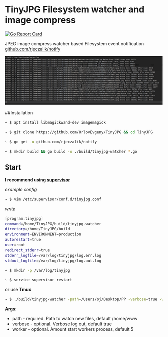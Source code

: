 # TinyJPG Filesystem watcher and image compress
[![Go Report Card](https://goreportcard.com/badge/github.com/OrlovEvgeny/TinyJPG)](https://goreportcard.com/report/github.com/OrlovEvgeny/TinyJPG)

JPEG image compress watcher based Filesystem event notification [github.com/rjeczalik/notify](https://github.com/rjeczalik/notify)

![screenshot](doc/screen.png "compress example")


##Installation

```bash
~ $ apt install libmagickwand-dev imagemagick
```

```bash
~ $ git clone https://github.com/OrlovEvgeny/TinyJPG && cd TinyJPG
```

```bash
~ $ go get -u github.com/rjeczalik/notify
```

```bash
~ $ mkdir build && go build -o ./build/tinyjpg-watcher *.go
```


## Start
**I recommend using [supervisor](http://blog.questionable.services/article/running-go-applications-in-the-background/)**

*example config*
```bash
~ $ vim /etc/supervisor/conf.d/tinyjpg.conf
```
*write*
```bash
[program:tinyjpg]
command=/home/TinyJPG/build/tinyjpg-watcher
directory=/home/TinyJPG/build
environment=ENVIRONMENT=production
autorestart=true
user=root
redirect_stderr=true
stderr_logfile=/var/log/tinyjpg/log.err.log
stdout_logfile=/var/log/tinyjpg/log.out.log
```

```bash
~ $ mkdir -p /var/log/tinyjpg
```

```bash
~ $ service supervisor restart
```

or use **Tmux**

```bash
~ $ ./build/tinyjpg-watcher -path=/Users/oj/Desktop/PP -verbose=true -worker=10
```

**Args:**
* path - required. Path to watch new files, default /home/www
* verbose - optional. Verbose log out, default true
* worker - optional. Amount start workers process, default 5
